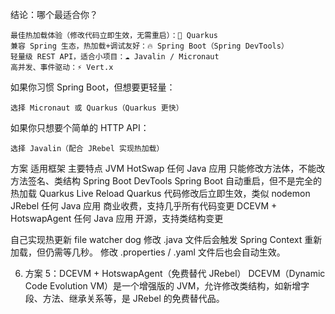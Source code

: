 

结论：哪个最适合你？

    最佳热加载体验（修改代码立即生效，无需重启）：🚀 Quarkus
    兼容 Spring 生态，热加载+调试友好：🔥 Spring Boot（Spring DevTools）
    轻量级 REST API，适合小项目：☁ Javalin / Micronaut
    高并发、事件驱动：⚡ Vert.x

如果你习惯 Spring Boot，但想要更轻量：

    选择 Micronaut 或 Quarkus（Quarkus 更快）

如果你只想要个简单的 HTTP API：

    选择 Javalin（配合 JRebel 实现热加载）



方案	适用框架	主要特点
JVM HotSwap	任何 Java 应用	只能修改方法体，不能改方法签名、类结构
Spring Boot DevTools	Spring Boot	自动重启，但不是完全的热加载
Quarkus Live Reload	Quarkus	代码修改后立即生效，类似 nodemon
JRebel	任何 Java 应用	商业收费，支持几乎所有代码变更
DCEVM + HotswapAgent	任何 Java 应用	开源，支持类结构变更


自己实现热更新
file watcher dog
修改 .java 文件后会触发 Spring Context 重新加载，但仍需等几秒。
修改 .properties / .yaml 文件后也会自动生效。



6. 方案 5：DCEVM + HotswapAgent（免费替代 JRebel）
   DCEVM（Dynamic Code Evolution VM）是一个增强版的 JVM，允许修改类结构，如新增字段、方法、继承关系等，是 JRebel 的免费替代品。